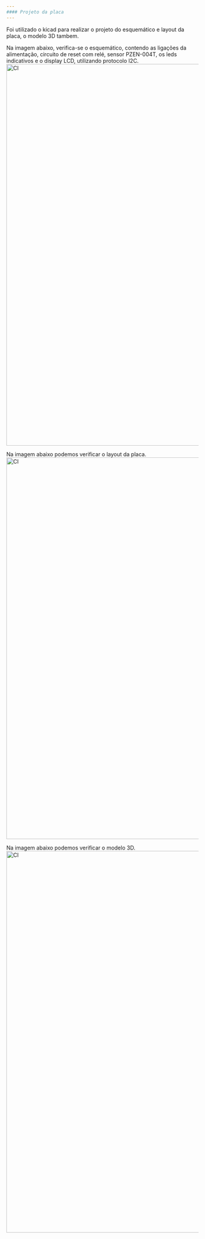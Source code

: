 ```yaml
---
#### Projeto da placa
---
```


Foi utilizado o kicad para realizar o projeto do esquemático e layout da placa, o modelo 3D tambem.

Na imagem abaixo, verifica-se o esquemático, contendo as ligações da alimentação, circuito de reset com relé, sensor PZEN-004T, os leds indicativos e o display LCD, utilizando protocolo I2C.
<img alt="CI" src="https://github.com/user-attachments/assets/29d9d8da-0ff8-4bb9-85f0-91cb64366df4" width="1000" />



Na imagem abaixo podemos verificar o layout da placa.
<img alt="CI" src="https://github.com/user-attachments/assets/a314c6c1-d98c-4d31-ac85-c227988b7554" width="1000" />


Na imagem abaixo podemos verificar o modelo 3D.
<img alt="CI" src="https://github.com/user-attachments/assets/b4fa0b36-484b-4c6b-8e4b-559b3d94849e" width="1000" />
